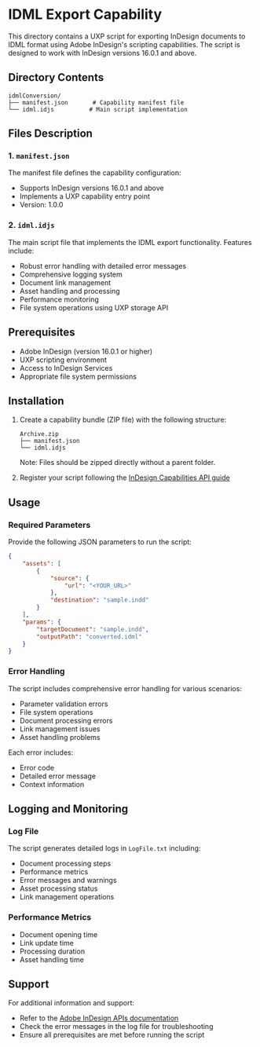 # IDML Export Capability

This directory contains a UXP script for exporting InDesign documents to IDML format using Adobe InDesign's scripting capabilities. The script is designed to work with InDesign versions 16.0.1 and above.

## Directory Contents

```
idmlConversion/
├── manifest.json       # Capability manifest file
└── idml.idjs          # Main script implementation
```

## Files Description

### 1. `manifest.json`
The manifest file defines the capability configuration:
- Supports InDesign versions 16.0.1 and above
- Implements a UXP capability entry point
- Version: 1.0.0

### 2. `idml.idjs`
The main script file that implements the IDML export functionality. Features include:
- Robust error handling with detailed error messages
- Comprehensive logging system
- Document link management
- Asset handling and processing
- Performance monitoring
- File system operations using UXP storage API

## Prerequisites

- Adobe InDesign (version 16.0.1 or higher)
- UXP scripting environment
- Access to InDesign Services
- Appropriate file system permissions

## Installation

1. Create a capability bundle (ZIP file) with the following structure:
   ```
   Archive.zip  
   ├── manifest.json  
   └── idml.idjs
   ```
   Note: Files should be zipped directly without a parent folder.

2. Register your script following the [InDesign Capabilities API guide](https://developer.adobe.com/firefly-services/docs/indesign-apis/how-tos/working-with-capabilities-api/)

## Usage

### Required Parameters

Provide the following JSON parameters to run the script:

```json
{
    "assets": [
        {
            "source": {
                "url": "<YOUR_URL>"
            },
            "destination": "sample.indd"
        }
    ],
    "params": {
        "targetDocument": "sample.indd",
        "outputPath": "converted.idml"
    }
}
```

### Error Handling

The script includes comprehensive error handling for various scenarios:
- Parameter validation errors
- File system operations
- Document processing errors
- Link management issues
- Asset handling problems

Each error includes:
- Error code
- Detailed error message
- Context information

## Logging and Monitoring

### Log File
The script generates detailed logs in `LogFile.txt` including:
- Document processing steps
- Performance metrics
- Error messages and warnings
- Asset processing status
- Link management operations

### Performance Metrics
- Document opening time
- Link update time
- Processing duration
- Asset handling time

## Support

For additional information and support:
- Refer to the [Adobe InDesign APIs documentation](https://developer.adobe.com/firefly-services/docs/indesign-apis/)
- Check the error messages in the log file for troubleshooting
- Ensure all prerequisites are met before running the script
